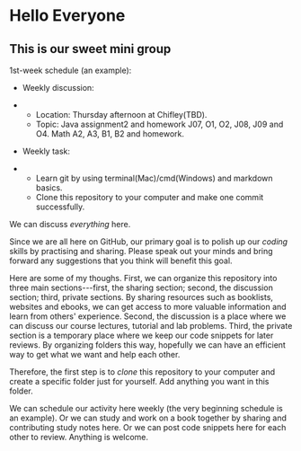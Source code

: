# Hello Everyone
## This is our sweet mini group
1st-week schedule (an example):

- Weekly discussion: 

- - Location: Thursday afternoon at Chifley(TBD). 
  - Topic: Java assignment2 and homework J07, O1, O2, J08, J09 and O4. Math A2, A3, B1, B2 and homework.

- Weekly task:

- - Learn git by using terminal(Mac)/cmd(Windows) and markdown basics.
  - Clone this repository to your computer and make one commit successfully.



We can discuss _everything_ here. 



Since we are all here on GitHub, our primary goal is to polish up our *coding* skills by practising and sharing. Please speak out your minds and bring forward any suggestions that you think will benefit this goal.



Here are some of my thoughs. First, we can organize this repository into three main sections---first, the sharing section; second, the discussion section; third, private sections. By sharing resources such as booklists, websites and ebooks, we can get access to more valuable information and learn from others' experience.  Second, the discussion is a place where we can discuss our course lectures, tutorial and lab problems. Third, the private section is a temporary place where we keep our code snippets for later reviews. By organizing folders this way, hopefully we can have an efficient way to get what we want and help each other.



Therefore, the first step is to *clone* this repository to your computer and create a specific folder just for yourself. Add anything you want in this folder. 



We can schedule our activity here weekly (the very beginning schedule is an example). Or we can study and work on a book together by sharing and contributing study notes here. Or we can post code snippets here for each other to review. Anything is welcome. 